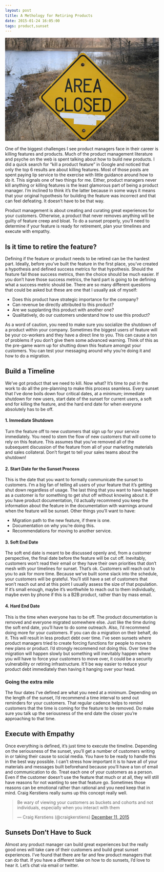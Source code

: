 ```yaml
---
layout: post
title: A Methology for Retiring Products
date: 2015-01-24 16:05:00
tags: product,sunset
---
```


<img src="/public/images/area-closed-small.jpg" 
alt="Area Closed Sign" class="illustration"/>

One of the biggest challenges I see product managers face in their career is
killing features and products. Much of the product management literature and
psyche on the web is spent talking about how to build new products. I did a
quick search for “kill a product feature” in Google and noticed that only the
top 6 results are about killing features. Most of those posts are spent paying
lip service to the exercise with little guidance around how to do it. This
signals one of two things for me. Either, product managers never kill anything
or killing features is the least glamorous part of being a product manager. I’m
inclined to think it’s the latter because in some ways it means that your
original hypothesis for building the feature was incorrect and that can feel
defeating. It doesn’t have to be that way. 

Product management is about creating and curating great experiences for your
customers. Otherwise, a product that never removes anything will be guilty of
feature creep and bloat. To do a sunset properly, you’ll need to determine if
your feature is ready for retirement, plan your timelines and execute with
empathy. 

## Is it time to retire the feature?

Defining if the feature or product needs to be retired can be the hardest part.
Ideally, before you’ve built the feature in the first place, you’ve created a
hypothesis and defined success metrics for that hypothesis. Should the feature
fail those success metrics, then the choice should be much easier. If you don’t
have those success metrics, the hard part is going to be defining what a success
metric should be. There are so many different questions that could be asked but
these are one that I usually ask of myself:

* Does this product have strategic importance for the company?
* Can revenue be directly attributed to this product?
* Are we supplanting this product with another one?
* Qualitatively, do our customers understand how to use this product?

As a word of caution, you need to make sure you socialize the shutdown of a
product within your company. Sometimes the biggest users of feature will be your
co-workers and they have a direct line to you. This can cause a ton of problems
if you don’t give them some advanced warning. Think of this as the pre-game warm
up for shutting down this feature amongst your customers. You can test your
messaging around why you’re doing it and how to do a migration.

## Build a Timeline

We’ve got product that we need to kill. Now what? It’s time to put in the work
to do all the pre-planning to make this process seamless. Every sunset that I’ve
done boils down four critical dates, at a minimum; immediate shutdown for new
users, start date of the sunset for current users, a soft end for killing the
feature, and the hard end date for when everyone absolutely has to be off.

#### 1. Immediate Shutdown

Turn the feature off to new customers that sign up for your service immediately.
You need to stem the flow of new customers that will come to rely on this
feature. This assumes that you’ve removed all of the subsequent discussion of
the feature from all of your marketing materials and sales collateral. Don’t
forget to tell your sales teams about the shutdown!

#### 2. Start Date for the Sunset Process

This is the date that you want to formally communicate the sunset to customers.
I’m a big fan of telling all users of your feature that it’s getting shut down
regardless of usage. The last thing that you want to have happen as a customer
is for something to get shut off without knowing about it. If you have product
documentation, I’d actually recommend you keep the information about the feature
in the documentation with warnings around when the feature will be sunset. Other
things you’ll want to have:

* Migration path to the new feature, if there is one.
* Documentation on why you’re doing this.
* Recommendations for moving to another service.

#### 3. Soft End Date

The soft end date is meant to be discussed openly and, from a customer
perspective, the final date before the feature will be cut off. Inevitably,
customers won’t read their email or they have their own priorities that don’t
mesh with your timelines for sunset. That’s ok. Customers will reach out to you
to ask for more time. Because we’ve built some slack into the schedule, your
customers will be grateful. You’ll still have a set of customers that won’t
reach out and at this point I usually assess the size of that population. If
it’s small enough, maybe it’s worthwhile to reach out to them individually,
maybe even by phone if this is a B2B product, rather than by mass email. 

#### 4. Hard End Date

This is the time when everyone has to be off. The product documentation is
removed and everyone migrated somewhere else. Just like the time during the soft
end date, you’ll have to do some outreach. Also, I’d recommend doing more for
your customers. If you can do a migration on their behalf, do it. This will
result in less product debt over time. I’ve seen sunsets where product managers
tried to create forcing functions for people to move to new plans or product.
I’d strongly recommend not doing this. Over time the migration will happen
slowly but something will inevitably happen where you will have to force your
customers to move over, it could be a security vulnerability or retiring
infrastructure. It’ll be way easier to reduce your product debt immediately then
having it hanging over your head.

### Going the extra mile

The four dates I’ve defined are what you need at a minimum. Depending on the
length of the sunset, I’d recommend a time interval to send out reminders for
your customers. That regular cadence helps to remind customers that the time is
coming for the feature to be removed. Do make sure you talk up the seriousness
of the end date the closer you’re approaching to that time. 

## Execute with Empathy

Once everything is defined, it’s just time to execute the timeline. Depending on
the seriousness of the sunset, you’ll get a number of customers writing in or
taking their cause to social media. You have to be ready to handle this in the
best way possible. I can’t stress how important it is to have all of your
materials and messages built beforehand because you’ll have a ton of email and
communication to do. Treat each one of your customers as a person. Even if the
customer doesn’t use the feature that much or at all, they will still have
reasons for not wanting to see that feature go. Sometimes those reasons can be
emotional rather than rational and you need keep that in mind. Craig Kerstiens
really sums up this concept really well.

<blockquote class="twitter-tweet" lang="en"><p lang="en" dir="ltr">Be wary of
viewing your customers as buckets and cohorts and not individuals, especially
when you interact with them</p>&mdash; Craig Kerstiens (@craigkerstiens) <a
href="https://twitter.com/craigkerstiens/status/675439696135065600">December 11,
2015</a></blockquote>
<script async src="//platform.twitter.com/widgets.js" charset="utf-8"></script>

## Sunsets Don’t Have to Suck

Almost any product manager can build great experiences but the really good ones
will take care of their customers and build great sunset experiences. I’ve found
that there are far and few product managers that can do that. If you have a
different take on how to do sunsets, I’d love to hear it. Let’s chat via email
or twitter.
